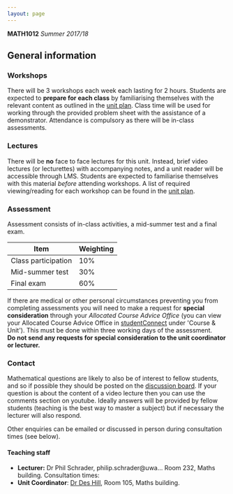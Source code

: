 ```yaml
---
layout: page
---
```


[unit plan]:MATH1012_unit_plan.html

[discussion board]:https://lms.uwa.edu.au/webapps/discussionboard/do/conference?toggle_mode=edit&action=list_forums&course_id=_39449_1&nav=discussion_board_entry&mode=cpview

**MATH1012** *Summer 2017/18*

General information
---

### Workshops
There will be 3 workshops each week each lasting for 2 hours. Students are expected to **prepare for each class** by familiarising themselves with the relevant content as outlined in the [unit plan]. Class time will be used for working through the provided problem sheet with the assistance of a demonstrator. Attendance is compulsory as there will be in-class assessments.

### Lectures
There will be **no** face to face lectures for this unit. Instead, brief video lectures (or lecturettes) with accompanying notes, and a unit reader will be accessible through LMS. Students are expected to familiarise themselves with this material *before* attending workshops. A list of required viewing/reading for each workshop can be found in the [unit plan].

### Assessment
Assessment consists of in-class activities, a mid-summer test and a final exam.

Item|Weighting|
---|---
Class participation|10%|
Mid-summer test|30%|
Final exam|60%|

If there are medical or other personal circumstances preventing you from completing assessments you will need to make a request for **special consideration** through your *Allocated Course Advice Office* (you can view your Allocated Course Advice Office in [studentConnect](http://www.student.uwa.edu.au/course/studentconnect) under 'Course & Unit'). This must be done within three working days of the assessment.  
**Do not send any requests for special consideration to the unit coordinator or lecturer.**




### Contact
Mathematical questions are likely to also be of interest to fellow students, and so if possible they should be posted on the [discussion board]. If your question is about the content of a video lecture then you can use the comments section on youtube. Ideally answers will be provided by fellow students (teaching is the best way to master a subject) but if necessary the lecturer will also respond.
    
Other enquiries can be emailed or discussed in person during consultation times (see below).


#### Teaching staff
* **Lecturer:** Dr Phil Schrader, philip.schrader@uwa... Room 232, Maths building. Consultation times:
* **Unit Coordinator**: [Dr Des Hill](http://www.web.uwa.edu.au/people/des.hill), Room 105, Maths building.